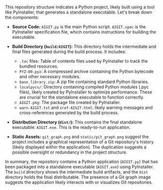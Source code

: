 This repository structure indicates a Python project, likely built using a tool like PyInstaller, that generates a standalone executable.  Let's break down the components:

* **Source Code:** `AIGIT.py` is the main Python script. `AIGIT.spec` is the PyInstaller specification file, which contains instructions for building the executable.

* **Build Directory (`build/AIGIT`):** This directory holds the intermediate and final files generated during the build process.  It includes:
    * `.toc` files: Table of contents files used by PyInstaller to track the bundled resources.
    * `PYZ-00.pyz`:  A compressed archive containing the Python bytecode and other necessary modules.
    * `base_library.zip`: A zip file containing standard Python libraries.
    * `localpycs/`:  Directory containing compiled Python modules (.pyc files), likely created by PyInstaller to optimize performance. These are crucial for the standalone executable to function correctly.
    * `AIGIT.pkg`:  The package file created by PyInstaller.
    * `warn-AIGIT.txt` and `xref-AIGIT.html`: likely warning messages and cross-references generated by the build process.

* **Distribution Directory (`dist/`):** This contains the final standalone executable: `AIGIT.exe`.  This is the ready-to-run application.

* **Static Assets:** `git_graph.png` and `static/git_graph.png` suggest the project includes a graphical representation of a Git repository's history (likely displayed within the application). The duplication suggests a possible oversight or redundancy in the project structure.


In summary, the repository contains a Python application (`AIGIT.py`) that has been packaged into a standalone executable (`AIGIT.exe`) using PyInstaller. The `build` directory shows the intermediate build artifacts, and the `dist` directory holds the final distributable. The presence of a Git graph image suggests the application likely interacts with or visualizes Git repositories.